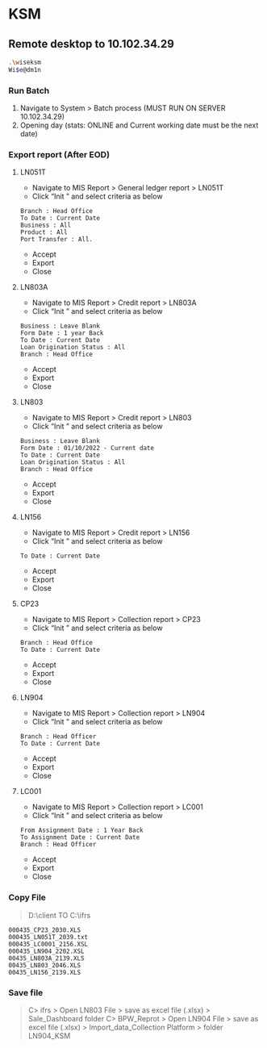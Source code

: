 # KSM

## Remote desktop to 10.102.34.29
```bash
.\wiseksm
Wi$e@dm1n
```
### Run Batch
   1.  Navigate to System > Batch process (MUST RUN ON SERVER 10.102.34.29)
   2.  Opening day (stats: ONLINE and Current working date must be the next date)

### Export report (After EOD)

1. LN051T
   - Navigate to MIS Report > General ledger report > LN051T
   - Click “Init ” and select criteria as below
   ```
   Branch : Head Office
   To Date : Current Date 
   Business : All
   Product : All
   Port Transfer : All.
   ```
   - Accept
   - Export
   - Close

2. LN803A
   - Navigate to MIS Report > Credit report > LN803A
   - Click “Init ” and select criteria as below
   ```
   Business : Leave Blank
   Form Date : 1 year Back
   To Date : Current Date 
   Loan Origination Status : All
   Branch : Head Office
   ```
   - Accept
   - Export
   - Close

 3. LN803
    - Navigate to MIS Report > Credit report > LN803
    - Click “Init ” and select criteria as below
    ```
    Business : Leave Blank
    Form Date : 01/10/2022 - Current date
    To Date : Current Date 
    Loan Origination Status : All
    Branch : Head Office
    ```
    - Accept
    - Export
    - Close

4. LN156
   - Navigate to MIS Report > Credit report > LN156
   - Click “Init ” and select criteria as below
   ```
   To Date : Current Date 
   ```
   - Accept
   - Export
   - Close
     
5. CP23
   - Navigate to MIS Report > Collection report > CP23
   - Click “Init ” and select criteria as below
   ```
   Branch : Head Office 
   To Date : Current Date
   ```
   - Accept
   - Export
   - Close
     
6. LN904
   - Navigate to MIS Report > Collection report > LN904
   - Click “Init ” and select criteria as below
   ```
   Branch : Head Officer
   To Date : Current Date
   ```
   - Accept
   - Export
   - Close

7. LC001
   - Navigate to MIS Report > Collection report > LC001
   - Click “Init ” and select criteria as below
   ```
   From Assignment Date : 1 Year Back
   To Assignment Date : Current Date 
   Branch : Head Officer
   ```
   - Accept
   - Export
   - Close

### Copy File
>D:\client TO C:\ifrs
   ```
   000435_CP23_2030.XLS
   000435_LN051T_2039.txt
   000435_LC0001_2156.XSL
   000435_LN904_2202.XSL
   00435_LN803A_2139.XLS
   00435_LN803_2046.XLS
   00435_LN156_2139.XLS
   ```
### Save file 
>C> ifrs > Open LN803 File > save as excel file (.xlsx) > Sale_Dashboard folder
>C> BPW_Reprot > Open LN904 File > save as excel file (.xlsx) > Import_data_Collection Platform > folder LN904_KSM

